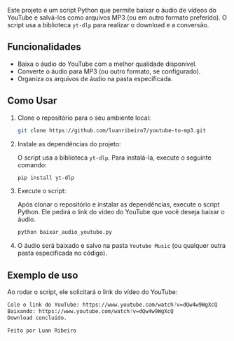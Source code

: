 Este projeto é um script Python que permite baixar o áudio de vídeos do YouTube e salvá-los como arquivos MP3 (ou em outro formato preferido). O script usa a biblioteca `yt-dlp` para realizar o download e a conversão.

## Funcionalidades

- Baixa o áudio do YouTube com a melhor qualidade disponível.
- Converte o áudio para MP3 (ou outro formato, se configurado).
- Organiza os arquivos de áudio na pasta especificada.

## Como Usar

1. Clone o repositório para o seu ambiente local:

    ```bash
    git clone https://github.com/luanribeiro7/youtube-to-mp3.git
    ```

2. Instale as dependências do projeto:

    O script usa a biblioteca `yt-dlp`. Para instalá-la, execute o seguinte comando:

    ```bash
    pip install yt-dlp
    ```

3. Execute o script:

    Após clonar o repositório e instalar as dependências, execute o script Python. Ele pedirá o link do vídeo do YouTube que você deseja baixar o áudio.

    ```bash
    python baixar_audio_youtube.py
    ```

4. O áudio será baixado e salvo na pasta `Youtube Music` (ou qualquer outra pasta especificada no código).

## Exemplo de uso

Ao rodar o script, ele solicitará o link do vídeo do YouTube:

```bash
Cole o link do YouTube: https://www.youtube.com/watch?v=dQw4w9WgXcQ
Baixando: https://www.youtube.com/watch?v=dQw4w9WgXcQ
Download concluído.

Feito por Luan Ribeiro
